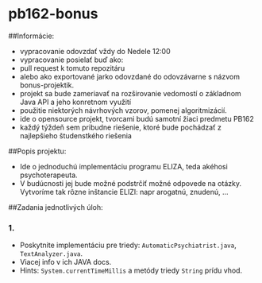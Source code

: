 pb162-bonus
===========

##Informácie:

* vypracovanie odovzdať vždy do Nedele 12:00
* vypracovanie posielať buď ako:
 * pull request k tomuto repozitáru
 * alebo ako exportované jarko odovzdané do odovzávarne s názvom bonus-projektik.
* projekt sa bude zameriavať na rozširovanie vedomostí o základnom Java API a jeho konretnom využití
* použitie niektorých návrhových vzorov, pomenej algoritmizácií.
* ide o opensource projekt, tvorcami budú samotní žiaci predmetu PB162
* každý týždeň sem pribudne riešenie, ktoré bude pochádzať z najlepšieho študenstkého riešenia

##Popis projektu:

* Ide o jednoduchú implementáciu programu ELIZA, teda akéhosi psychoterapeuta.
* V budúcnosti jej bude možné podstrčiť možné odpovede na otázky. Vytvoríme tak rôzne inštancie ELIZI: napr arogatnú, znudenú, ...

##Zadania jednotlivých úloh:

### 1.

* Poskytnite implementáciu pre triedy: ``AutomaticPsychiatrist.java``, ``TextAnalyzer.java``.
* Viacej info v ich JAVA docs.
* Hints: ``System.currentTimeMillis`` a metódy triedy ``String`` prídu vhod.
